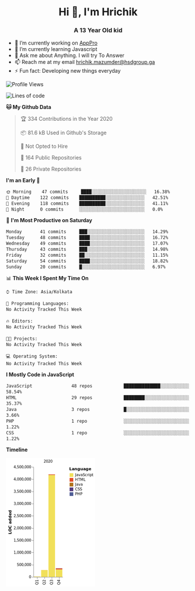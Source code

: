 <h1 align="center">Hi 👋, I'm Hrichik</h1>
<h3 align="center">A 13 Year Old kid</h3>


- 🔭 I’m currently working on [AppPro](https://apppro.in)
- 🌱 I’m currently learning Javascript
- 💬 Ask me about Anything. I will try To Answer
- 📫 Reach me at my email hrichik.mazumder@hsdgroup.ga
- ⚡ Fun fact: Developing new things everyday

<!--START_SECTION:waka-->
![Profile Views](http://img.shields.io/badge/Profile%20Views-2-blue)

![Lines of code](https://img.shields.io/badge/From%20Hello%20World%20I%27ve%20Written-3.2%20million%20lines%20of%20code-blue)

**🐱 My Github Data** 

> 🏆 334 Contributions in the Year 2020
 > 
> 📦 81.6 kB Used in Github's Storage 
 > 
> 🚫 Not Opted to Hire
 > 
> 📜 164 Public Repositories 
 > 
> 🔑 26 Private Repositories  

**I'm an Early 🐤** 

```text
🌞 Morning    47 commits     ████░░░░░░░░░░░░░░░░░░░░░   16.38% 
🌆 Daytime    122 commits    ██████████░░░░░░░░░░░░░░░   42.51% 
🌃 Evening    118 commits    ██████████░░░░░░░░░░░░░░░   41.11% 
🌙 Night      0 commits      ░░░░░░░░░░░░░░░░░░░░░░░░░   0.0%

```
📅 **I'm Most Productive on Saturday** 

```text
Monday       41 commits     ███░░░░░░░░░░░░░░░░░░░░░░   14.29% 
Tuesday      48 commits     ████░░░░░░░░░░░░░░░░░░░░░   16.72% 
Wednesday    49 commits     ████░░░░░░░░░░░░░░░░░░░░░   17.07% 
Thursday     43 commits     ███░░░░░░░░░░░░░░░░░░░░░░   14.98% 
Friday       32 commits     ██░░░░░░░░░░░░░░░░░░░░░░░   11.15% 
Saturday     54 commits     ████░░░░░░░░░░░░░░░░░░░░░   18.82% 
Sunday       20 commits     █░░░░░░░░░░░░░░░░░░░░░░░░   6.97%

```


📊 **This Week I Spent My Time On** 

```text
⌚︎ Time Zone: Asia/Kolkata

💬 Programming Languages: 
No Activity Tracked This Week

🔥 Editors: 
No Activity Tracked This Week

🐱‍💻 Projects: 
No Activity Tracked This Week

💻 Operating System: 
No Activity Tracked This Week

```

**I Mostly Code in JavaScript** 

```text
JavaScript               48 repos            ██████████████░░░░░░░░░░░   58.54% 
HTML                     29 repos            ████████░░░░░░░░░░░░░░░░░   35.37% 
Java                     3 repos             █░░░░░░░░░░░░░░░░░░░░░░░░   3.66% 
PHP                      1 repo              ░░░░░░░░░░░░░░░░░░░░░░░░░   1.22% 
CSS                      1 repo              ░░░░░░░░░░░░░░░░░░░░░░░░░   1.22%

```


**Timeline**

![Chart not found](https://raw.githubusercontent.com/hrichiksite/hrichiksite/master/charts/bar_graph.png) 


<!--END_SECTION:waka-->
